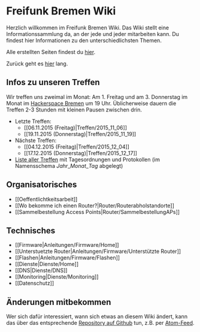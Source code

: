 # Freifunk Bremen Wiki
Herzlich willkommen im Freifunk Bremen Wiki.
Das Wiki stellt eine Informationssammlung da, an der jede und jeder mitarbeiten kann. Du findest hier Informationen zu den unterschiedlichsten Themen.

Alle erstellten Seiten findest du [hier](http://wiki.bremen.freifunk.net/pages).

Zurück geht es [hier](http://bremen.freifunk.net) lang.

## Infos zu unseren Treffen

Wir treffen uns zweimal im Monat: Am 1. Freitag und am 3. Donnerstag im Monat im [Hackerspace Bremen](https://www.hackerspace-bremen.de) um 19 Uhr. Üblicherweise dauern die Treffen 2-3 Stunden mit kleinen Pausen zwischen drin.

* Letzte Treffen:
  * [[06.11.2015 (Freitag)|Treffen/2015_11_06]]
  * [[19.11.2015 (Donnerstag)|Treffen/2015_11_19]]
* Nächste Treffen:
  * [[04.12.2015 (Freitag)|Treffen/2015_12_04]]
  * [[17.12.2015 (Donnerstag)|Treffen/2015_12_17]]
* [Liste aller Treffen](http://wiki.bremen.freifunk.net/pages/Treffen/) mit Tagesordnungen und Protokollen (im Namensschema *Jahr*\_*Monat*\_*Tag* abgelegt)

## Organisatorisches
* [[Oeffentlichtkeitsarbeit]]
* [[Wo bekomme ich einen Router?|Router/Routerabholstandorte]]
* [[Sammelbestellung Access Points|Router/SammelbestellungAPs]]

## Technisches
* [[Firmware|Anleitungen/Firmware/Home]]
 * [[Unterstuetzte Router|Anleitungen/Firmware/Unterstützte Router]]
 * [[Flashen|Anleitungen/Firmware/Flashen]]
* [[Dienste|Dienste/Home]]
 * [[DNS|Dienste/DNS]]
 * [[Monitoring|Dienste/Monitoring]]
* [[Datenschutz]]

## Änderungen mitbekommen

Wer sich dafür interessiert, wann sich etwas an diesem Wiki ändert, kann das über das entsprechende [Repository auf Github](https://github.com/FreifunkBremen/wiki/) tun, z.B. per [Atom-Feed](https://github.com/FreifunkBremen/wiki/commits/master.atom).
